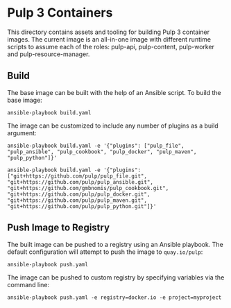 # Pulp 3 Containers

This directory contains assets and tooling for building Pulp 3 container images. The current image is an all-in-one image with different runtime scripts to assume each of the roles: pulp-api, pulp-content, pulp-worker and pulp-resource-manager.

## Build

The base image can be built with the help of an Ansible script. To build the base image:

    ansible-playbook build.yaml

The image can be customized to include any number of plugins as a build argument:

    ansible-playbook build.yaml -e '{"plugins": ["pulp_file", "pulp_ansible", "pulp_cookbook", "pulp_docker", "pulp_maven", "pulp_python"]}'

    ansible-playbook build.yaml -e '{"plugins": ["git+https://github.com/pulp/pulp_file.git", "git+https://github.com/pulp/pulp_ansible.git", "git+https://github.com/gmbnomis/pulp_cookbook.git", "git+https://github.com/pulp/pulp_docker.git", "git+https://github.com/pulp/pulp_maven.git", "git+https://github.com/pulp/pulp_python.git"]}'

## Push Image to Registry

The built image can be pushed to a registry using an Ansible playbook. The default configuration will attempt to push the image to `quay.io/pulp`:

    ansible-playbook push.yaml

The image can be pushed to custom registry by specifying variables via the command line:

    ansible-playbook push.yaml -e registry=docker.io -e project=myproject
